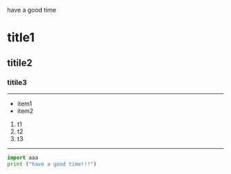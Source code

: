 have a good time

# title1
## titile2
### titile3

---
- item1
- item2

1. t1
2. t2
3. t3
---

```python
import aaa
print ("have a good time!!!")
```